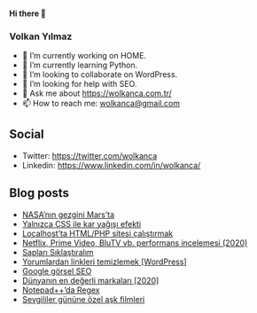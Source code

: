 #### Hi there 👋

### Volkan Yılmaz

- 🔭 I’m currently working on HOME.
- 🌱 I’m currently learning Python.
- 👯 I’m looking to collaborate on WordPress.
- 🤔 I’m looking for help with SEO.
- 💬 Ask me about https://wolkanca.com.tr/
- 📫 How to reach me: wolkanca@gmail.com

## Social
- Twitter: https://twitter.com/wolkanca
- Linkedin: https://www.linkedin.com/in/wolkanca/



## Blog posts
<!-- BLOG-POST-LIST:START -->
- [NASA’nın gezgini Mars’ta](https://wolkanca.com.tr/nasanin-gezgini-marsta/)
- [Yalnızca CSS ile kar yağışı efekti](https://wolkanca.com.tr/yalnizca-css-ile-kar-yagisi-efekti/)
- [Localhost’ta HTML/PHP sitesi çalıştırmak](https://wolkanca.com.tr/localhostta-html-php-sitesi-calistirmak/)
- [Netflix, Prime Video, BluTV vb. performans incelemesi (2020)](https://wolkanca.com.tr/netflix-prime-video-blutv-vb-performans-incelemesi-2020/)
- [Sapları Sıklaştıralım](https://wolkanca.com.tr/saplari-siklastiralim/)
- [Yorumlardan linkleri temizlemek [WordPress]](https://wolkanca.com.tr/yorumlardan-linkleri-temizlemek-wordpress/)
- [Google görsel SEO](https://wolkanca.com.tr/google-gorsel-seo/)
- [Dünyanın en değerli markaları [2020]](https://wolkanca.com.tr/dunyanin-en-degerli-markalari-2020/)
- [Notepad++’da Regex](https://wolkanca.com.tr/notepadda-regex/)
- [Sevgililer gününe özel aşk filmleri](https://wolkanca.com.tr/sevgililer-gunune-ozel-ask-filmleri/)
<!-- BLOG-POST-LIST:END -->
